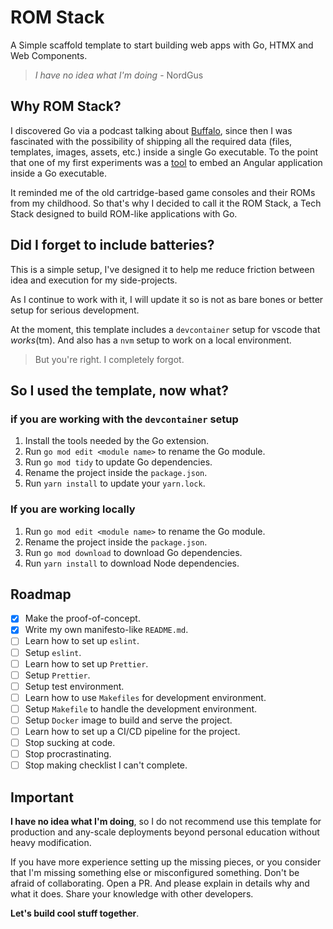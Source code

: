 # ROM Stack

A Simple scaffold template to start building web apps with Go, HTMX and Web Components.

> *I have no idea what I'm doing* - NordGus

## Why ROM Stack?

I discovered Go via a podcast talking about [Buffalo](https://gobuffalo.io), since then I was 
fascinated with the possibility of shipping all the required data (files, templates, images, 
assets, etc.) inside a single Go executable. To the point that one of my first experiments was a 
[tool](https://github.com/NordGus/anguler) to embed an Angular application inside a Go executable.

It reminded me of the old cartridge-based game consoles and their ROMs from my childhood. So that's 
why I decided to call it the ROM Stack, a Tech Stack designed to build ROM-like applications with Go.

## Did I forget to include batteries?

This is a simple setup, I've designed it to help me reduce friction between
idea and execution for my side-projects.

As I continue to work with it, I will update it so is not as bare bones or better
setup for serious development. 

At the moment, this template includes a `devcontainer` setup for vscode that *works*(tm).
And also has a `nvm` setup to work on a local environment.

> But you're right. I completely forgot.

## So I used the template, now what?

### if you are working with the `devcontainer` setup

1. Install the tools needed by the Go extension.
2. Run `go mod edit <module name>` to rename the Go module.
3. Run `go mod tidy` to update Go dependencies.
4. Rename the project inside the `package.json`.
5. Run `yarn install` to update your `yarn.lock`.

### If you are working locally

1. Run `go mod edit <module name>` to rename the Go module.
2. Rename the project inside the `package.json`.
3. Run `go mod download` to download Go dependencies.
4. Run `yarn install` to download Node dependencies.

## Roadmap

- [x] Make the proof-of-concept.
- [x] Write my own manifesto-like `README.md`.
- [ ] Learn how to set up `eslint`.
- [ ] Setup `eslint`.
- [ ] Learn how to set up `Prettier`.
- [ ] Setup `Prettier`.
- [ ] Setup test environment.
- [ ] Learn how to use `Makefiles` for development environment.
- [ ] Setup `Makefile` to handle the development environment.
- [ ] Setup `Docker` image to build and serve the project.
- [ ] Learn how to set up a CI/CD pipeline for the project.
- [ ] Stop sucking at code.
- [ ] Stop procrastinating.
- [ ] Stop making checklist I can't complete.

## Important

**I have no idea what I'm doing**, so I do not recommend use this template for 
production and any-scale deployments beyond personal education without heavy 
modification.

If you have more experience setting up the missing pieces, or you consider 
that I'm missing something else or misconfigured something. Don't be afraid 
of collaborating. Open a PR. And please explain in details why and what it does. 
Share your knowledge with other developers.

**Let's build cool stuff together**.
